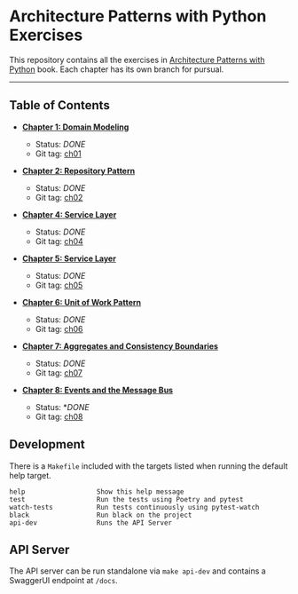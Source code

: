 # Architecture Patterns with Python Exercises
This repository contains all the exercises in [Architecture Patterns with Python](https://www.cosmicpython.com/)
book. Each chapter has its own branch for pursual.

---

## Table of Contents

- **[Chapter 1: Domain Modeling](https://www.cosmicpython.com/book/chapter_01_domain_model.html)**
  - Status: *DONE*
  - Git tag: [ch01](https://github.com/jamescarr/cosmicpython/tree/ch01)

- **[Chapter 2: Repository Pattern](https://www.cosmicpython.com/book/chapter_02_repository.html)**
  - Status: *DONE*
  - Git tag: [ch02](https://github.com/jamescarr/cosmicpython/tree/ch02)

- **[Chapter 4: Service Layer](https://www.cosmicpython.com/book/chapter_04_service_layer.html)**
  - Status: *DONE*
  - Git tag: [ch04](https://github.com/jamescarr/cosmicpython/tree/ch04)

- **[Chapter 5: Service Layer](https://www.cosmicpython.com/book/chapter_05__high_gear_low_gear.html)**
  - Status: *DONE*
  - Git tag: [ch05](https://github.com/jamescarr/cosmicpython/tree/ch05)

- **[Chapter 6: Unit of Work Pattern](https://www.cosmicpython.com/book/chapter_06_uow.html)**
  - Status: *DONE*
  - Git tag: [ch06](https://github.com/jamescarr/cosmicpython/tree/ch06)

- **[Chapter 7: Aggregates and Consistency Boundaries](https://www.cosmicpython.com/book/chapter_07_aggregate.html)**
  - Status: *DONE*
  - Git tag: [ch07](https://github.com/jamescarr/cosmicpython/tree/ch07)

- **[Chapter 8: Events and the Message Bus](https://www.cosmicpython.com/book/chapter_08_events_and_message_bus.html)**
  - Status: **DONE*
  - Git tag: [ch08](https://github.com/jamescarr/cosmicpython/tree/ch08)


## Development
There is a `Makefile` included with the targets listed when running the default
help target.

```
help                  Show this help message
test                  Run the tests using Poetry and pytest
watch-tests           Run tests continuously using pytest-watch
black                 Run black on the project
api-dev               Runs the API Server
```

## API Server
The API server can be run standalone via `make api-dev` and contains a SwaggerUI
endpoint at `/docs`.
